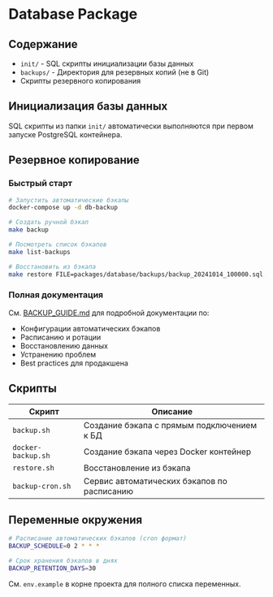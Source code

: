 # Database Package

## Содержание

- `init/` - SQL скрипты инициализации базы данных
- `backups/` - Директория для резервных копий (не в Git)
- Скрипты резервного копирования

## Инициализация базы данных

SQL скрипты из папки `init/` автоматически выполняются при первом запуске PostgreSQL контейнера.

## Резервное копирование

### Быстрый старт

```bash
# Запустить автоматические бэкапы
docker-compose up -d db-backup

# Создать ручной бэкап
make backup

# Посмотреть список бэкапов
make list-backups

# Восстановить из бэкапа
make restore FILE=packages/database/backups/backup_20241014_100000.sql.gz
```

### Полная документация

См. [BACKUP_GUIDE.md](./BACKUP_GUIDE.md) для подробной документации по:

- Конфигурации автоматических бэкапов
- Расписанию и ротации
- Восстановлению данных
- Устранению проблем
- Best practices для продакшена

## Скрипты

| Скрипт             | Описание                                    |
| ------------------ | ------------------------------------------- |
| `backup.sh`        | Создание бэкапа с прямым подключением к БД  |
| `docker-backup.sh` | Создание бэкапа через Docker контейнер      |
| `restore.sh`       | Восстановление из бэкапа                    |
| `backup-cron.sh`   | Сервис автоматических бэкапов по расписанию |

## Переменные окружения

```bash
# Расписание автоматических бэкапов (cron формат)
BACKUP_SCHEDULE=0 2 * * *

# Срок хранения бэкапов в днях
BACKUP_RETENTION_DAYS=30
```

См. `env.example` в корне проекта для полного списка переменных.
